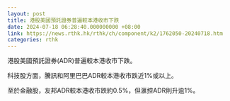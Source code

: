 ```yaml
---
layout: post
title: 港股美國預託證券普遍較本港收市下跌
date: 2024-07-18 06:28:40.000000000 +08:00
link: https://news.rthk.hk/rthk/ch/component/k2/1762050-20240718.htm
categories: rthk
---
```


港股美國預託證券(ADR)普遍較本港收市下跌。

科技股方面，騰訊和阿里巴巴ADR較本港收市跌近1%或以上。

至於金融股，友邦ADR較本港收市跌約0.5%，但滙控ADR則升逾1%。
